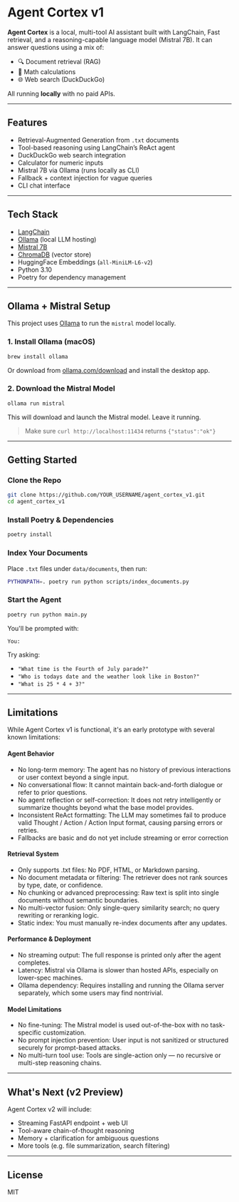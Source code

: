 # Agent Cortex v1

**Agent Cortex** is a local, multi-tool AI assistant built with LangChain, Fast retrieval, and a reasoning-capable language model (Mistral 7B). It can answer questions using a mix of:

- 🔍 Document retrieval (RAG)
- 🧮 Math calculations
- 🌐 Web search (DuckDuckGo)

All running **locally** with no paid APIs.

---

## Features

- Retrieval-Augmented Generation from `.txt` documents
- Tool-based reasoning using LangChain’s ReAct agent
- DuckDuckGo web search integration
- Calculator for numeric inputs
- Mistral 7B via Ollama (runs locally as CLI)
- Fallback + context injection for vague queries
- CLI chat interface

---

## Tech Stack

- [LangChain](https://www.langchain.com/)
- [Ollama](https://ollama.com) (local LLM hosting)
- [Mistral 7B](https://ollama.com/library/mistral)
- [ChromaDB](https://www.trychroma.com/) (vector store)
- HuggingFace Embeddings (`all-MiniLM-L6-v2`)
- Python 3.10
- Poetry for dependency management

---

## Ollama + Mistral Setup

This project uses [Ollama](https://ollama.com) to run the `mistral` model locally.

### 1. Install Ollama (macOS)

```bash
brew install ollama
```

Or download from [ollama.com/download](https://ollama.com/download) and install the desktop app.

### 2. Download the Mistral Model

```bash
ollama run mistral
```

This will download and launch the Mistral model. Leave it running.

> Make sure `curl http://localhost:11434` returns `{"status":"ok"}`

---

## Getting Started

### Clone the Repo

```bash
git clone https://github.com/YOUR_USERNAME/agent_cortex_v1.git
cd agent_cortex_v1
```

### Install Poetry & Dependencies

```bash
poetry install
```

### Index Your Documents

Place `.txt` files under `data/documents`, then run:

```bash
PYTHONPATH=. poetry run python scripts/index_documents.py
```

### Start the Agent

```bash
poetry run python main.py
```

You'll be prompted with:

```text
You:
```

Try asking:

- `"What time is the Fourth of July parade?"`
- `"Who is todays date and the weather look like in Boston?"`
- `"What is 25 * 4 + 3?"`

---

## Limitations

While Agent Cortex v1 is functional, it's an early prototype with several known limitations:

#### Agent Behavior

- No long-term memory: The agent has no history of previous interactions or user context beyond a single input.
- No conversational flow: It cannot maintain back-and-forth dialogue or refer to prior questions.
- No agent reflection or self-correction: It does not retry intelligently or summarize thoughts beyond what the base model provides.
- Inconsistent ReAct formatting: The LLM may sometimes fail to produce valid Thought / Action / Action Input format, causing parsing errors or retries.
- Fallbacks are basic and do not yet include streaming or error correction

#### Retrieval System

- Only supports .txt files: No PDF, HTML, or Markdown parsing.
- No document metadata or filtering: The retriever does not rank sources by type, date, or confidence.
- No chunking or advanced preprocessing: Raw text is split into single documents without semantic boundaries.
- No multi-vector fusion: Only single-query similarity search; no query rewriting or reranking logic.
- Static index: You must manually re-index documents after any updates.

#### Performance & Deployment

- No streaming output: The full response is printed only after the agent completes.
- Latency: Mistral via Ollama is slower than hosted APIs, especially on lower-spec machines.
- Ollama dependency: Requires installing and running the Ollama server separately, which some users may find nontrivial.

#### Model Limitations

- No fine-tuning: The Mistral model is used out-of-the-box with no task-specific customization.
- No prompt injection prevention: User input is not sanitized or structured securely for prompt-based attacks.
- No multi-turn tool use: Tools are single-action only — no recursive or multi-step reasoning chains.

---

## What's Next (v2 Preview)

Agent Cortex v2 will include:

- Streaming FastAPI endpoint + web UI
- Tool-aware chain-of-thought reasoning
- Memory + clarification for ambiguous questions
- More tools (e.g. file summarization, search filtering)

---

## License

MIT
